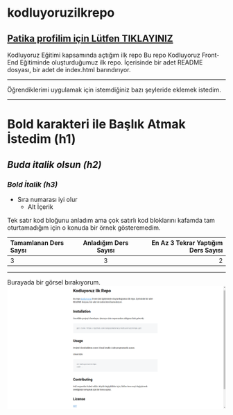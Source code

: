 # kodluyoruzilkrepo

## [Patika profilim için Lütfen TIKLAYINIZ](https://app.patika.dev/tariksiler)

Kodluyoruz Eğitimi kapsamında açtığım ilk repo
Bu repo Kodluyoruz Front-End Eğitiminde oluşturduğumuz ilk repo. İçerisinde bir adet README dosyası, bir adet de index.html barındırıyor.

---
Öğrendiklerimi uygulamak için istemdiğiniz bazı şeyleride eklemek istedim.

---

# **Bold karakteri ile Başlık Atmak İstedim (h1)**
## *Buda italik olsun (h2)*
### ***Bold İtalik (h3)***
- Sıra numarası iyi olur
    - Alt İçerik

Tek satır kod bloğunu anladım ama çok satırlı kod bloklarını kafamda tam oturtamadığım için o konuda bir örnek gösteremedim.

|Tamamlanan Ders Saysı|Anladığım Ders Sayısı|En Az 3 Tekrar Yaptığım Ders Sayısı|
|:---|:---:|---:|
|3|3|2|
---
Burayada bir görsel bırakıyorum.
![Görsel logo](https://github.com/Kodluyoruz/taskforce/blob/main/git/odev1/figures/markdown.png?raw=true)

